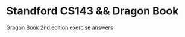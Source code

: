 # Standford CS143 && Dragon Book

[Gragon Book 2nd edition exercise answers](https://dragon-book.jcf94.com/book/index.html)
